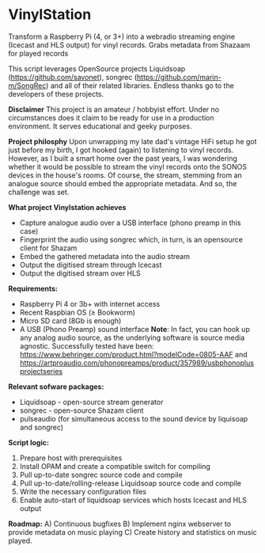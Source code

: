 # VinylStation
Transform a Raspberry Pi (4, or 3+) into a webradio streaming engine (Icecast and HLS output) for vinyl records. Grabs metadata from Shazaam for played records

This script leverages OpenSource projects Liquidsoap (https://github.com/savonet), songrec (https://github.com/marin-m/SongRec) and all of their related libraries.
Endless thanks go to the developers of these projects.

**Disclaimer** 
This project is an amateur / hobbyist effort. Under no circumstances does it claim to be ready for use in a production environment. It serves educational and geeky purposes.

**Project philosphy**
Upon unwrapping my late dad's vintage HiFi setup he got just before my birth, I got hooked (again) to listening to vinyl records. However, as I built a smart home over the past years, I was wondering whether it would be possible to stream the vinyl records onto the SONOS devices in the house's rooms. Of course, the stream, stemming from an analogue source should embed the appropriate metadata. And so, the challenge was set.

**What project Vinylstation achieves**
- Capture analogue audio over a USB interface (phono preamp in this case)
- Fingerprint the audio using songrec which, in turn, is an opensource client for Shazam
- Embed the gathered metadata into the audio stream
- Output the digitised stream through Icecast
- Output the digitised stream over HLS
  
**Requirements:**
- Raspberry Pi 4 or 3b+ with internet access
- Recent Raspbian OS (≥ Bookworm)
- Micro SD card (8Gb is enough)
- A USB (Phono Preamp) sound interface **Note**: In fact, you can hook up any analog audio source, as the underlying software is source media agnostic. Successfully tested have been: https://www.behringer.com/product.html?modelCode=0805-AAF and https://artproaudio.com/phonopreamps/product/357989/usbphonoplusprojectseries 

**Relevant sofware packages:**
- Liquidsoap - open-source stream generator
- songrec - open-source Shazam client
- pulseaudio (for simultaneous access to the sound device by liquisoap and songrec)

**Script logic:**
1. Prepare host with prerequisites
2. Install OPAM and create a compatible switch for compiling
3. Pull up-to-date songrec source code and compile
4. Pull up-to-date/rolling-release Liquidsoap source code and compile
5. Write the necessary configuration files
6. Enable auto-start of liquidsoap services which hosts Icecast and HLS output

**Roadmap:**
A) Continuous bugfixes
B) Implement nginx webserver to provide metadata on music playing
C) Create history and statistics on music played.
